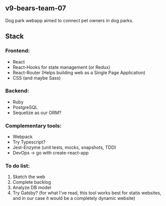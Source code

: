 ## v9-bears-team-07
Dog park webapp aimed to connect pet owners in dog parks.

##  Stack
### Frontend:
- React
- React-Hooks for state management (or Redux)
- React-Router (Helps building web as a Single Page Application)
- CSS (and maybe Sass)

### Backend:
- Ruby
- PostgreSQL
- Sequelize as our ORM?

### Complementary tools:
- Webpack
- Try Typescript?
- Jest-Enzyme (unit tests, mocks, snapshots, TDD)
- DevOps -> go with create-react-app

### To do list:
1) Sketch the web
2) Complete backlog
3) Analyze DB model
4) Try Gatsby? (for what I've read, this tool works best for statis websites, and in our case it would be a completely dynamic website)
